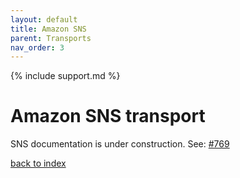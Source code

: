 ```yaml
---
layout: default
title: Amazon SNS
parent: Transports
nav_order: 3
---
```

{% include support.md %}

# Amazon SNS transport

SNS documentation is under construction.
See: [#769](https://github.com/php-enqueue/enqueue-dev/issues/769)

[back to index](../index.md)
